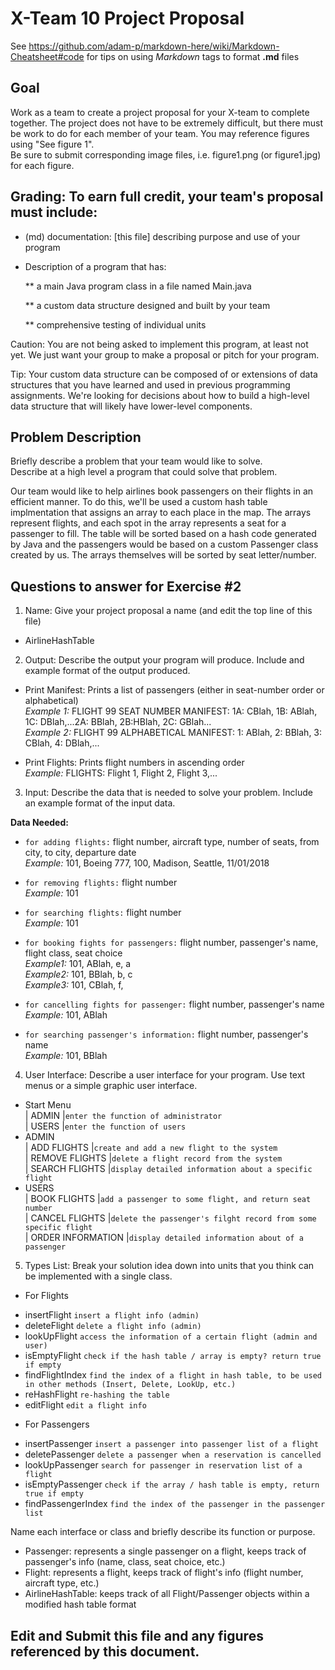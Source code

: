 # X-Team 10 Project Proposal

See https://github.com/adam-p/markdown-here/wiki/Markdown-Cheatsheet#code for tips on using *Markdown* tags to format __.md__ files

## Goal

Work as a team to create a project proposal for your X-team to complete together.
The project does not have to be extremely difficult,
but there must be work to do for each member of your team.
You may reference figures using "See figure 1".  
Be sure to submit corresponding image files, i.e. figure1.png (or figure1.jpg) for each figure.

## Grading: To earn full credit, your team's proposal must include:

* (md) documentation: [this file] describing purpose and use of your program

* Description of a program that has:

  ** a main Java program class in a file named Main.java
  
  ** a custom data structure designed and built by your team
  
  ** comprehensive testing of individual units
  
 Caution: You are not being asked to implement this program, at least not yet. 
 We just want your group to make a proposal or pitch for your program.
 
 Tip: Your custom data structure can be composed of or extensions of data structures that you have learned and used in previous programming assignments.  We're looking for decisions about how to build a high-level data structure that will likely have lower-level components.

## Problem Description

Briefly describe a problem that your team would like to solve.  
Describe at a high level a program that could solve that problem.

Our team would like to help airlines book passengers on their flights in an efficient manner.  To do this, we'll be used a custom
hash table implmentation that assigns an array to each place in the map.  The arrays represent flights, and each spot in the array represents a seat for a passenger to fill.  The table will be sorted based on a hash code generated by Java and the passengers would be based on a custom Passenger class created by us.  The arrays themselves will be sorted by seat letter/number.

## Questions to answer for Exercise #2

1. Name: Give your project proposal a name (and edit the top line of this file)  
* AirlineHashTable

2. Output: Describe the output your program will produce.  Include and example format of the output produced.  
   
* Print Manifest: Prints a list of passengers (either in seat-number order or alphabetical)  
*Example 1:* FLIGHT 99 SEAT NUMBER MANIFEST: 1A: CBlah, 1B: ABlah, 1C: DBlah,...2A: BBlah, 2B:HBlah, 2C: GBlah...  
*Example 2:* FLIGHT 99 ALPHABETICAL MANIFEST: 1: ABlah, 2: BBlah, 3: CBlah, 4: DBlah,... 
  
* Print Flights: Prints flight numbers in ascending order  
*Example:* FLIGHTS: Flight 1, Flight 2, Flight 3,...

3. Input: Describe the data that is needed to solve your problem. Include an example format of the input data.

**Data Needed:**

  * `for adding flights:` flight number, aircraft type, number of seats, from city, to city, departure date   
*Example:* 101, Boeing 777, 100, Madison, Seattle, 11/01/2018  
  * `for removing flights:` flight number  
*Example:* 101  
  * `for searching flights:` flight number  
*Example:* 101  

  * `for booking fights for passengers:` flight number, passenger's name, flight class, seat choice  
*Example1:* 101, ABlah, e, a    
*Example2:* 101, BBlah, b, c    
*Example3:* 101, CBlah, f,    
  * `for cancelling fights for passenger:` flight number, passenger's name    
*Example:* 101, ABlah  
  * `for searching passenger's information:` flight number, passenger's name  
*Example:* 101, BBlah  

4. User Interface: Describe a user interface for your program.  Use text menus or a simple graphic user interface.  
  * Start Menu  
|   ADMIN   |`enter the function of administrator`  
|   USERS   |`enter the function of users`  
  * ADMIN  
|     ADD FLIGHTS    |`create and add a new flight to the system`  
|   REMOVE FLIGHTS   |`delete a flight record from the system`  
|   SEARCH FLIGHTS   |`display detailed information about a specific flight`  
  * USERS  
|    BOOK FLIGHTS    |`add a passenger to some flight, and return seat number`  
|   CANCEL FLIGHTS   |`delete the passenger's filght record from some specific flight`  
|  ORDER INFORMATION |`display detailed information about of a passenger`    

5. Types List: Break your solution idea down into units that you think can be implemented with a single class.

  * For Flights
   - insertFlight      `insert a flight info (admin)`
   - deleteFlight      `delete a flight info (admin)`
   - lookUpFlight      `access the information of a certain flight (admin and user)`
   - isEmptyFlight     `check if the hash table / array is empty? return true if empty`
   - findFlightIndex   `find the index of a flight in hash table, to be used in other methods (Insert, Delete, LookUp, etc.)`
   - reHashFlight      `re-hashing the table`
   - editFlight        `edit a flight info`
  
  * For Passengers
   - insertPassenger      `insert a passenger into passenger list of a flight`
   - deletePassenger      `delete a passenger when a reservation is cancelled`
   - lookUpPassenger      `search for passenger in reservation list of a flight`
   - isEmptyPassenger     `check if the array / hash table is empty, return true if empty`
   - findPassengerIndex   `find the index of the passenger in the passenger list`

Name each interface or class and briefly describe its function or purpose.
* Passenger: represents a single passenger on a flight, keeps track of passenger's info (name, class, seat choice, etc.)
* Flight: represents a flight, keeps track of flight's info (flight number, aircraft type, etc.)
* AirlineHashTable: keeps track of all Flight/Passenger objects within a modified hash table format

## Edit and Submit this file and any figures referenced by this document.

